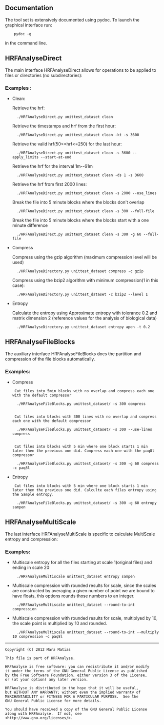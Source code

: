 
## Documentation

The tool set is extensively documented using pydoc. To launch the graphical interface run:

        pydoc -g 

in the command line.

## HRFAnalyseDirect

The main interface HRFAnalyseDirect allows for operations to be applied to files or directories (no subdirectories):


### Examples :


* Clean:
     
    Retrieve the hrf:
        
        ./HRFAnalyseDirect.py unittest_dataset clean
    
    Retrieve the timestamps and hrf from the first hour: 
        
        ./HRFAnalyseDirect.py unittest_dataset clean -kt -s 3600
    
    
    Retrieve the valid hrf(50<=hrf<=250) for the last hour:
        
        ./HRFAnalyseDirect.py unittest_dataset clean -s 3600 --apply_limits --start-at-end
    
    Retrieve the hrf for the interval 1m--61m
        
        ./HRFAnalyseDirect.py unittest_dataset clean -ds 1 -s 3600 
    
    Retrieve the hrf from first 2000 lines:
        
        ./HRFAnalyseDirect.py unittest_dataset clean -s 2000 --use_lines
    
    Break the file into 5 minute blocks where the blocks don't overlap
        
        ./HRFAnalyseDirect.py unittest_dataset clean -s 300 --full-file
    
    Break the file into 5 minute blocks where the blocks start with a one
    minute difference
        
        ./HRFAnalyseDirect.py unittest_dataset clean -s 300 -g 60 --full-file



* Compress
     
    Compress using the gzip algorithm (maximum compression level will be used)
        
        ./HRFAnalyseDirectory.py unittest_dataset compress -c gzip
    
    Compress using the bzip2 algorithm with minimum compression(1 in this case):
        
        ./HRFAnalyseDirectory.py unittest_dataset -c bzip2 --level 1


* Entropy
    
    Calculate the entropy using Approximate entropy with tolerance 0.2 and matrix
    dimension 2 (reference values for the analysis of biological data)
     
        ./HRFAnalyseDirectory.py unittest_dataset entropy apen -t 0.2


## HRFAnalyseFileBlocks

The auxiliary interface HRFAnalyseFileBlocks does the partition and compression of the file blocks
automatically.

### Examples:


* Compress

       Cut files into 5min blocks with no overlap and compress each one with the default compressor
        
        ./HRFAnalyseFileBlocks.py unittest_dataset/ -s 300 compress
        
        
       Cut files into blocks with 300 lines with no overlap and compress each one with the default compressor
        
        ./HRFAnalyseFileBlocks.py unittest_dataset/ -s 300 --use-lines compress
        
        
       Cut files into blocks with 5 min where one block starts 1 min later then the previous one did. Compress each one with the paq8l compressor
        
        ./HRFAnalyseFileBlocks.py unittest_dataset/ -s 300 -g 60 compress -c paq8l


* Entropy
    
       Cut files into blocks with 5 min where one block starts 1 min later then the previous one did. Calculte each files entropy using the Sample entropy.
        
        ./HRFAnalyseFileBlocks.py unittest_dataset/ -s 300 -g 60 entropy sampen
    

## HRFAnalyseMultiScale

The last interface HRFAnalyseMultiScale is specific to calculate MultiScale entropy and compression:

### Examples:

* Multiscale entropy for all the files starting at scale 1(original files) and ending in scale 20

        ./HRFAnalyseMultiscale unittest_dataset entropy sampen

* Multiscale compression with rounded results for scale, since the scales are constructed
by averaging a given number of point we are bound to have floats, this options
rounds those numbers to an integer.

        ./HRFAnalyseMultiscale unittest_dataset --round-to-int compression

* Multiscale compression with rounded results for scale, multiplyed by 10, the scale
point is multiplied by 10 and rounded.
    
        ./HRFAnalyseMultiscale unittest_dataset --round-to-int --multiply 10 compression -c paq8l

_______________________________________________________________________________

    Copyright (C) 2012 Mara Matias

    This file is part of HRFAnalyse.

    HRFAnalyse is free software: you can redistribute it and/or modify
    it under the terms of the GNU General Public License as published
    by the Free Software Foundation, either version 3 of the License,
    or (at your option) any later version.

    HRFAnalyse is distributed in the hope that it will be useful,
    but WITHOUT ANY WARRANTY; without even the implied warranty of
    MERCHANTABILITY or FITNESS FOR A PARTICULAR PURPOSE.  See the
    GNU General Public License for more details.

    You should have received a copy of the GNU General Public License
    along with HRFAnalyse.  If not, see
    <http://www.gnu.org/licenses/>.
